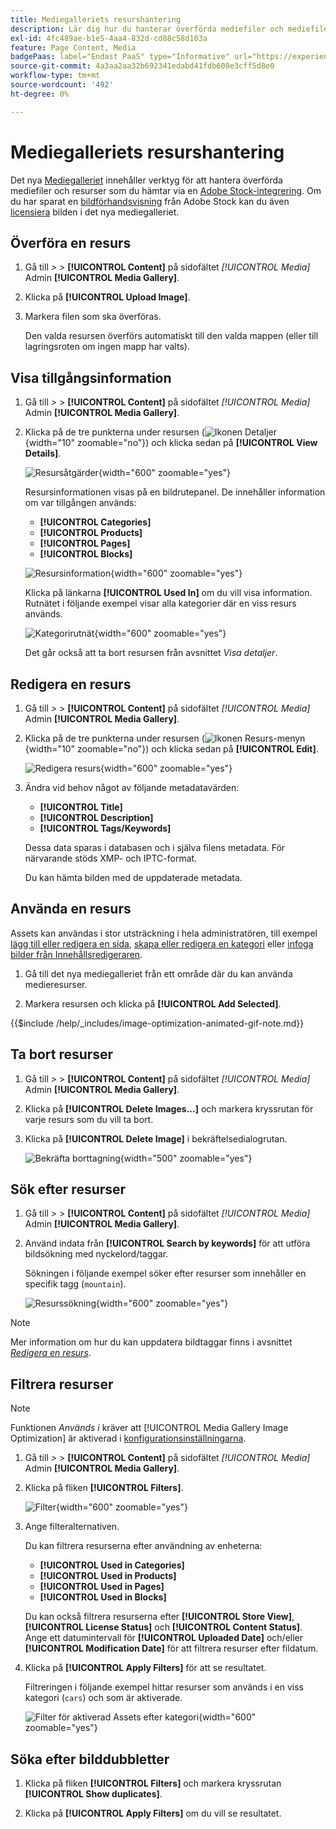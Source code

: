 ```yaml
---
title: Mediegalleriets resurshantering
description: Lär dig hur du hanterar överförda mediefiler och mediefiler som du hämtar via en Adobe Stock-integrering.
exl-id: 4fc489ae-b1e5-4aa4-832d-cd88c58d103a
feature: Page Content, Media
badgePaas: label="Endast PaaS" type="Informative" url="https://experienceleague.adobe.com/en/docs/commerce/user-guides/product-solutions" tooltip="Gäller endast Adobe Commerce i molnprojekt (Adobe-hanterad PaaS-infrastruktur) och lokala projekt."
source-git-commit: 4a3aa2aa32b692341edabd41fdb608e3cff5d8e0
workflow-type: tm+mt
source-wordcount: '492'
ht-degree: 0%

---
```


# Mediegalleriets resurshantering

Det nya [Mediegalleriet](media-gallery.md) innehåller verktyg för att hantera överförda mediefiler och resurser som du hämtar via en [Adobe Stock-integrering](adobe-stock.md). Om du har sparat en [bildförhandsvisning](adobe-stock-save-preview.md) från Adobe Stock kan du även [licensiera](adobe-stock-license-image.md) bilden i det nya mediegalleriet.

## Överföra en resurs

1. Gå till _>_ > **[!UICONTROL Content]** på sidofältet _[!UICONTROL Media]_&#x200B;Admin **[!UICONTROL Media Gallery]**.

1. Klicka på **[!UICONTROL Upload Image]**.

1. Markera filen som ska överföras.

   Den valda resursen överförs automatiskt till den valda mappen (eller till lagringsroten om ingen mapp har valts).

## Visa tillgångsinformation

1. Gå till _>_ > **[!UICONTROL Content]** på sidofältet _[!UICONTROL Media]_&#x200B;Admin **[!UICONTROL Media Gallery]**.

1. Klicka på de tre punkterna under resursen (![Ikonen Detaljer](./assets/media-gallery-asset-menu-icon.png){width="10" zoomable="no"}) och klicka sedan på **[!UICONTROL View Details]**.

   ![Resursåtgärder](./assets/media-gallery-asset-actions.png){width="600" zoomable="yes"}

   Resursinformationen visas på en bildrutepanel. De innehåller information om var tillgången används:

   - **[!UICONTROL Categories]**
   - **[!UICONTROL Products]**
   - **[!UICONTROL Pages]**
   - **[!UICONTROL Blocks]**

   ![Resursinformation](./assets/media-gallery-asset-details.png){width="600" zoomable="yes"}

   Klicka på länkarna **[!UICONTROL Used In]** om du vill visa information. Rutnätet i följande exempel visar alla kategorier där en viss resurs används.

   ![Kategorirutnät](./assets/media-gallery-asset-categories.png){width="600" zoomable="yes"}

   Det går också att ta bort resursen från avsnittet _Visa detaljer_.

## Redigera en resurs

1. Gå till _>_ > **[!UICONTROL Content]** på sidofältet _[!UICONTROL Media]_&#x200B;Admin **[!UICONTROL Media Gallery]**.

1. Klicka på de tre punkterna under resursen (![Ikonen Resurs-menyn](./assets/media-gallery-asset-menu-icon.png){width="10" zoomable="no"}) och klicka sedan på **[!UICONTROL Edit]**.

   ![Redigera resurs](./assets/media-gallery-edit-asset.png){width="600" zoomable="yes"}

1. Ändra vid behov något av följande metadatavärden:

   - **[!UICONTROL Title]**
   - **[!UICONTROL Description]**
   - **[!UICONTROL Tags/Keywords]**

   Dessa data sparas i databasen och i själva filens metadata. För närvarande stöds XMP- och IPTC-format.

   Du kan hämta bilden med de uppdaterade metadata.

## Använda en resurs

Assets kan användas i stor utsträckning i hela administratören, till exempel [lägg till eller redigera en sida](page-add.md), [skapa eller redigera en kategori](../catalog/category-create.md) eller [infoga bilder från Innehållsredigeraren](editor-insert-image.md).

1. Gå till det nya mediegalleriet från ett område där du kan använda medieresurser.

1. Markera resursen och klicka på **[!UICONTROL Add Selected]**.

{{$include /help/_includes/image-optimization-animated-gif-note.md}}

## Ta bort resurser

1. Gå till _>_ > **[!UICONTROL Content]** på sidofältet _[!UICONTROL Media]_&#x200B;Admin **[!UICONTROL Media Gallery]**.

1. Klicka på **[!UICONTROL Delete Images...]** och markera kryssrutan för varje resurs som du vill ta bort.

1. Klicka på **[!UICONTROL Delete Image]** i bekräftelsedialogrutan.

   ![Bekräfta borttagning](./assets/media-gallery-bulk-delete-confirm.png){width="500" zoomable="yes"}

## Sök efter resurser

1. Gå till _>_ > **[!UICONTROL Content]** på sidofältet _[!UICONTROL Media]_&#x200B;Admin **[!UICONTROL Media Gallery]**.

1. Använd indata från **[!UICONTROL Search by keywords]** för att utföra bildsökning med nyckelord/taggar.

   Sökningen i följande exempel söker efter resurser som innehåller en specifik tagg (`mountain`).

   ![Resurssökning](./assets/media-gallery-asset-search.png){width="600" zoomable="yes"}

>[!NOTE]
>
>Mer information om hur du kan uppdatera bildtaggar finns i avsnittet _[Redigera en resurs](#edit-an-asset)_.

## Filtrera resurser

>[!NOTE]
>
>Funktionen _Används i_ kräver att [!UICONTROL Media Gallery Image Optimization] är aktiverad i [konfigurationsinställningarna](media-gallery-image-optimization.md).

1. Gå till _>_ > **[!UICONTROL Content]** på sidofältet _[!UICONTROL Media]_&#x200B;Admin **[!UICONTROL Media Gallery]**.

1. Klicka på fliken **[!UICONTROL Filters]**.

   ![Filter](./assets/media-gallery-filters.png){width="600" zoomable="yes"}

1. Ange filteralternativen.

   Du kan filtrera resurserna efter användning av enheterna:

   - **[!UICONTROL Used in Categories]**
   - **[!UICONTROL Used in Products]**
   - **[!UICONTROL Used in Pages]**
   - **[!UICONTROL Used in Blocks]**

   Du kan också filtrera resurserna efter **[!UICONTROL Store View]**, **[!UICONTROL License Status]** och **[!UICONTROL Content Status]**. Ange ett datumintervall för **[!UICONTROL Uploaded Date]** och/eller **[!UICONTROL Modification Date]** för att filtrera resurser efter fildatum.

1. Klicka på **[!UICONTROL Apply Filters]** för att se resultatet.

   Filtreringen i följande exempel hittar resurser som används i en viss kategori (`cars`) och som är aktiverade.

   ![Filter för aktiverad Assets efter kategori](./assets/media-gallery-filter-by-category.png){width="600" zoomable="yes"}

## Söka efter bilddubbletter

1. Klicka på fliken **[!UICONTROL Filters]** och markera kryssrutan **[!UICONTROL Show duplicates]**.

1. Klicka på **[!UICONTROL Apply Filters]** om du vill se resultatet.

<!-- Last updated from includes: 2024-01-30 15:43:39 -->
